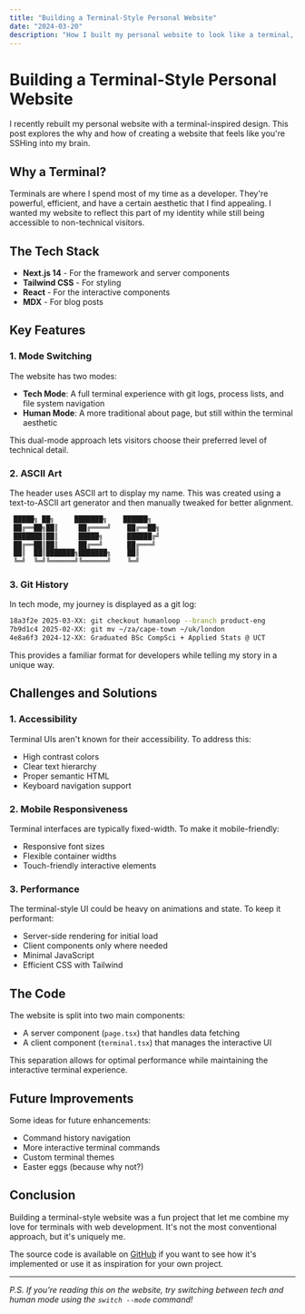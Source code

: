 ```yaml
---
title: "Building a Terminal-Style Personal Website"
date: "2024-03-20"
description: "How I built my personal website to look like a terminal, and why I chose this approach."
---
```


# Building a Terminal-Style Personal Website

I recently rebuilt my personal website with a terminal-inspired design. This post explores the why and how of creating a website that feels like you're SSHing into my brain.

## Why a Terminal?

Terminals are where I spend most of my time as a developer. They're powerful, efficient, and have a certain aesthetic that I find appealing. I wanted my website to reflect this part of my identity while still being accessible to non-technical visitors.

## The Tech Stack

- **Next.js 14** - For the framework and server components
- **Tailwind CSS** - For styling
- **React** - For the interactive components
- **MDX** - For blog posts

## Key Features

### 1. Mode Switching

The website has two modes:

- **Tech Mode**: A full terminal experience with git logs, process lists, and file system navigation
- **Human Mode**: A more traditional about page, but still within the terminal aesthetic

This dual-mode approach lets visitors choose their preferred level of technical detail.

### 2. ASCII Art

The header uses ASCII art to display my name. This was created using a text-to-ASCII art generator and then manually tweaked for better alignment.

```bash
 █████╗ ██╗     ███████╗    ██████╗
 ██╔══██╗██║     ██╔════╝    ██╔══██╗
 ███████║██║     █████╗      ██████╔╝
 ██╔══██║██║     ██╔══╝      ██╔═══╝
 ██║  ██║███████╗███████╗    ██║
 ╚═╝  ╚═╝╚══════╝╚══════╝    ╚═╝
```

### 3. Git History

In tech mode, my journey is displayed as a git log:

```bash
18a3f2e 2025-03-XX: git checkout humanloop --branch product-eng
7b9d1c4 2025-02-XX: git mv ~/za/cape-town ~/uk/london
4e8a6f3 2024-12-XX: Graduated BSc CompSci + Applied Stats @ UCT
```

This provides a familiar format for developers while telling my story in a unique way.

## Challenges and Solutions

### 1. Accessibility

Terminal UIs aren't known for their accessibility. To address this:

- High contrast colors
- Clear text hierarchy
- Proper semantic HTML
- Keyboard navigation support

### 2. Mobile Responsiveness

Terminal interfaces are typically fixed-width. To make it mobile-friendly:

- Responsive font sizes
- Flexible container widths
- Touch-friendly interactive elements

### 3. Performance

The terminal-style UI could be heavy on animations and state. To keep it performant:

- Server-side rendering for initial load
- Client components only where needed
- Minimal JavaScript
- Efficient CSS with Tailwind

## The Code

The website is split into two main components:

- A server component (`page.tsx`) that handles data fetching
- A client component (`terminal.tsx`) that manages the interactive UI

This separation allows for optimal performance while maintaining the interactive terminal experience.

## Future Improvements

Some ideas for future enhancements:

- Command history navigation
- More interactive terminal commands
- Custom terminal themes
- Easter eggs (because why not?)

## Conclusion

Building a terminal-style website was a fun project that let me combine my love for terminals with web development. It's not the most conventional approach, but it's uniquely me.

The source code is available on [GitHub](https://github.com/AlePouroullis) if you want to see how it's implemented or use it as inspiration for your own project.

---

_P.S. If you're reading this on the website, try switching between tech and human mode using the `switch --mode` command!_
